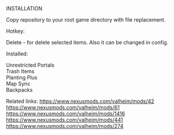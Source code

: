 INSTALLATION

Copy repository to your root game directory with file replacement.

Hotkey:

Delete - for delete selected items. Also it can be changed in config.

Installed:

Unrestricted Portals  
Trash Items  
Planting Plus  
Map Sync  
Backpacks

Related links:
https://www.nexusmods.com/valheim/mods/42  
https://www.nexusmods.com/valheim/mods/61  
https://www.nexusmods.com/valheim/mods/1416  
https://www.nexusmods.com/valheim/mods/441  
https://www.nexusmods.com/valheim/mods/274  



